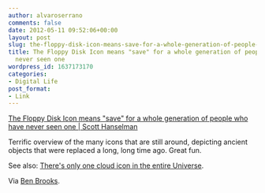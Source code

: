 ```yaml
---
author: alvaroserrano
comments: false
date: 2012-05-11 09:52:06+00:00
layout: post
slug: the-floppy-disk-icon-means-save-for-a-whole-generation-of-people-who-have-never-seen-one
title: The Floppy Disk Icon means "save" for a whole generation of people who have
  never seen one
wordpress_id: 1637173170
categories:
- Digital Life
post_format:
- Link
---
```


[The Floppy Disk Icon means "save" for a whole generation of people who have never seen one | Scott Hanselman](http://www.hanselman.com/blog/TheFloppyDiskMeansSaveAnd14OtherOldPeopleIconsThatDontMakeSenseAnymore.aspx)

Terrific overview of the many icons that are still around, depicting ancient objects that were replaced a long, long time ago. Great fun.

See also: [There's only one cloud icon in the entire Universe](http://www.hanselman.com/blog/ThereIsOnlyOneCloudIconInTheEntireUniverse.aspx).

Via [Ben Brooks](http://brooksreview.net/2012/05/old-people/).
